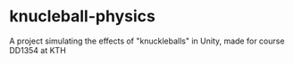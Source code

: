 # knucleball-physics
 A project simulating the effects of "knuckleballs" in Unity, made for course DD1354 at KTH
